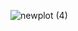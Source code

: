 ![newplot (4)](https://user-images.githubusercontent.com/46030344/180581040-e6c562fc-34f1-4014-99e6-ef433bf7cd7f.png)
